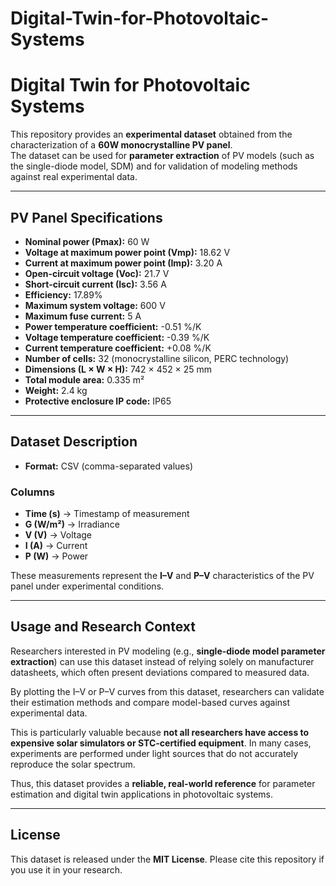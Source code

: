 # Digital-Twin-for-Photovoltaic-Systems


# Digital Twin for Photovoltaic Systems

This repository provides an **experimental dataset** obtained from the characterization of a **60W monocrystalline PV panel**.  
The dataset can be used for **parameter extraction** of PV models (such as the single-diode model, SDM) and for validation of modeling methods against real experimental data.

---

## PV Panel Specifications

- **Nominal power (Pmax):** 60 W  
- **Voltage at maximum power point (Vmp):** 18.62 V  
- **Current at maximum power point (Imp):** 3.20 A  
- **Open-circuit voltage (Voc):** 21.7 V  
- **Short-circuit current (Isc):** 3.56 A  
- **Efficiency:** 17.89%  
- **Maximum system voltage:** 600 V  
- **Maximum fuse current:** 5 A  
- **Power temperature coefficient:** -0.51 %/K  
- **Voltage temperature coefficient:** -0.39 %/K  
- **Current temperature coefficient:** +0.08 %/K  
- **Number of cells:** 32 (monocrystalline silicon, PERC technology)  
- **Dimensions (L × W × H):** 742 × 452 × 25 mm  
- **Total module area:** 0.335 m²  
- **Weight:** 2.4 kg  
- **Protective enclosure IP code:** IP65  

---

## Dataset Description

- **Format:** CSV (comma-separated values)

### Columns
- **Time (s)** → Timestamp of measurement  
- **G (W/m²)** → Irradiance  
- **V (V)** → Voltage  
- **I (A)** → Current  
- **P (W)** → Power  

These measurements represent the **I–V** and **P–V** characteristics of the PV panel under experimental conditions.

---

## Usage and Research Context

Researchers interested in PV modeling (e.g., **single-diode model parameter extraction**) can use this dataset instead of relying solely on manufacturer datasheets, which often present deviations compared to measured data.  

By plotting the I–V or P–V curves from this dataset, researchers can validate their estimation methods and compare model-based curves against experimental data.

This is particularly valuable because **not all researchers have access to expensive solar simulators or STC-certified equipment**. In many cases, experiments are performed under light sources that do not accurately reproduce the solar spectrum.  

Thus, this dataset provides a **reliable, real-world reference** for parameter estimation and digital twin applications in photovoltaic systems.

---

## License
This dataset is released under the **MIT License**. Please cite this repository if you use it in your research.
